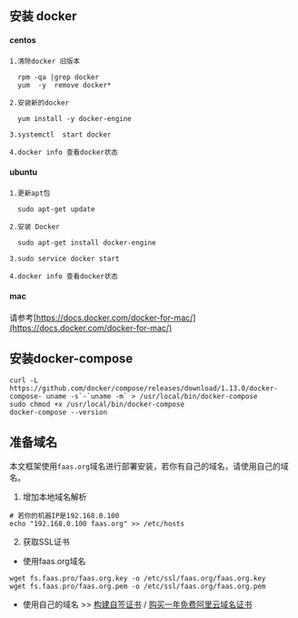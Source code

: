 ## 安装 docker

#### centos

   ```
   1.清除docker 旧版本
    
     rpm -qa |grep docker
     yum  -y  remove docker* 
        
   2.安装新的docker
    
     yum install -y docker-engine
        
   3.systemctl  start docker
    
   4.docker info 查看docker状态
   ```

#### ubuntu

   ```
   1.更新apt包
    
     sudo apt-get update
        
   2.安装 Docker
    
     sudo apt-get install docker-engine
        
   3.sudo service docker start
    
   4.docker info 查看docker状态
   ```

#### mac

   请参考[https://docs.docker.com/docker-for-mac/](https://docs.docker.com/docker-for-mac/)
## 安装docker-compose
```
curl -L https://github.com/docker/compose/releases/download/1.13.0/docker-compose-`uname -s`-`uname -m` > /usr/local/bin/docker-compose
sudo chmod +x /usr/local/bin/docker-compose
docker-compose --version
```   
## 准备域名
本文框架使用`faas.org`域名进行部署安装，若你有自己的域名，请使用自己的域名。
1. 增加本地域名解析
```
# 若你的机器IP是192.168.0.100
echo "192.168.0.100 faas.org" >> /etc/hosts
```
2. 获取SSL证书
* 使用faas.org域名
```
wget fs.faas.pro/faas.org.key -o /etc/ssl/faas.org/faas.org.key
wget fs.faas.pro/faas.org.pem -o /etc/ssl/faas.org/faas.org.pem
```
* 使用自己的域名 >> [构建自签证书](https://xiaoai.me/?p=82) / [购买一年免费阿里云域名证书]()

